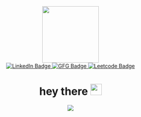 <div id="header" align="center">
  <img src="https://media.giphy.com/media/v1.Y2lkPTc5MGI3NjExZ3B3NmVvaDRzeGgyb255c25qemp5amNnZ2t4bnlqZjVyM2h1Ynk4cCZlcD12MV9pbnRlcm5hbF9naWZfYnlfaWQmY3Q9cw/WIQ0N0OUvei1OW1h9Z/giphy.gif"     width="150"/>
  <div id="badges">
        <a href="https://www.linkedin.com/in/vandesh-sawant-410573246/">
            <img src="https://img.shields.io/badge/LinkedIn-blue?style=for-the-badge&logo=linkedin&logoColor=white" alt="LinkedIn Badge"/>
        </a>
        <a href="https://auth.geeksforgeeks.org/user/vandeshsawant/?utm_source=geeksforgeeks&utm_medium=my_profile&utm_campaign=auth_user">
            <img src="https://img.shields.io/badge/GeekforGeeks-2F8D46?style=for-the-badge&logo=geeksforgeeks&logoColor=white" alt="GFG Badge"/>
        </a>
        <a href="https://leetcode.com/vandesh303/">
            <img src="https://img.shields.io/badge/Leetcode-FFA116?style=for-the-badge&logo=leetcode&logoColor=white" alt="Leetcode Badge"/>
        </a>
    </div>
    <img src="https://komarev.com/ghpvc/?username=VandeshSawant&style=flat-square&color=blue" alt=""/>
    <h1>
        hey there
        <img src="https://media.giphy.com/media/hvRJCLFzcasrR4ia7z/giphy.gif" width="30px"/>
    </h1>
</div>

<div align="center">
  <img src="https://raw.githubusercontent.com/saadeghi/saadeghi/master/dino.gif"/>
</div>

<!--
**VandeshSawant/VandeshSawant** is a ✨ _special_ ✨ repository because its `README.md` (this file) appears on your GitHub profile.

Here are some ideas to get you started:

- 🔭 I’m currently working on ...
- 🌱 I’m currently learning ...
- 👯 I’m looking to collaborate on ...
- 🤔 I’m looking for help with ...
- 💬 Ask me about ...
- 📫 How to reach me: ...
- 😄 Pronouns: ...
- ⚡ Fun fact: ...
-->
